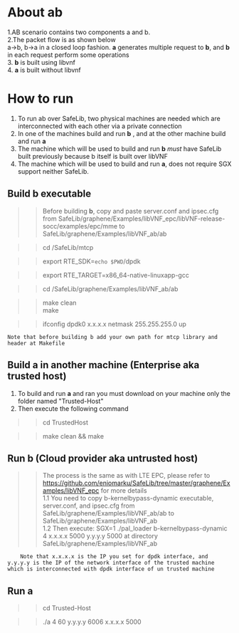 
# About ab

1.AB scenario contains two components a and b. <br />
2.The packet flow is as shown below <br />
  a->b, b->a in a closed loop fashion. **a** generates multiple request to **b**, and **b** in each request perform some operations <br />
3. **b** is built using libvnf <br />
4. **a** is built without libvnf


# How to run
 1. To run ab over SafeLib, two physical machines are needed which are interconnected with each other via a private connection <br />
 2. In one of the machines build and run **b** , and at the other machine build and run **a** <br />
 3. The machine which will be used to build and run **b** _must_ have SafeLib built previously because b itself is built over libVNF <br />
 4. The machine which will be used to build and run **a**, does not require SGX support neither SafeLib.
 
## Build b executable
>>Before building **b**, copy and paste server.conf and ipsec.cfg from SafeLib/graphene/Examples/libVNF_epc/libVNF-release-socc/examples/epc/mme to 
SafeLib/graphene/Examples/libVNF_ab/ab <br />

>> cd /SafeLib/mtcp

>> export RTE_SDK=`echo $PWD`/dpdk 

>> export RTE_TARGET=x86_64-native-linuxapp-gcc

>> cd /SafeLib/graphene/Examples/libVNF_ab/ab

>> make clean\
>> make

>> ifconfig dpdk0 x.x.x.x netmask 255.255.255.0 up

    Note that before building b add your own path for mtcp library and header at Makefile
      

## Build a in another machine (Enterprise aka trusted host)

1. To build and run **a** and ran you must download on your machine only the folder named "Trusted-Host" <br />
2. Then execute the following command <br />
>> cd TrustedHost

>> make clean && make

## Run b (Cloud provider aka untrusted host)
>>The process is the same as with LTE EPC, please refer to https://github.com/eniomarku/SafeLib/tree/master/graphene/Examples/libVNF_epc for more details <br />
    1.1 You need to copy b-kernelbypass-dynamic executable, server.conf, and ipsec.cfg from SafeLib/graphene/Examples/libVNF_ab/ab to SafeLib/graphene/Examples/libVNF_ab <br />
    1.2 Then execute: SGX=1 ./pal_loader b-kernelbypass-dynamic 4 x.x.x.x 5000 y.y.y.y 5000 at directory SafeLib/graphene/Examples/libVNF_ab <br />
    
        Note that x.x.x.x is the IP you set for dpdk interface, and y.y.y.y is the IP of the network interface of the trusted machine which is interconnected with dpdk interface of un trusted machine
     
 ## Run a
  >> cd Trusted-Host

  
  >> ./a 4 60 y.y.y.y 6006 x.x.x.x 5000 
  
 
